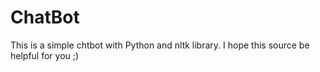 # ChatBot
This is a simple chtbot with Python and nltk library. I hope this source be helpful for you ;)
